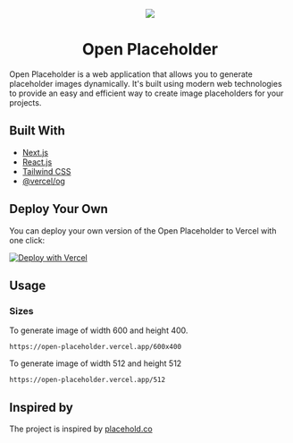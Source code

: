 <p align="center">
  <a href="https://open-placeholder.vercel.app">
    <img src="https://open-placeholder.vercel.app/600x400">
  </a>
  <h1 align="center">Open Placeholder</h1>
</a>

Open Placeholder is a web application that allows you to generate placeholder images dynamically. It's built using modern web technologies to provide an easy and efficient way to create image placeholders for your projects.

## Built With
- [Next.js](https://nextjs.org/?ref=https://github.com/akshitkrnagpal/open-placeholder)
- [React.js](https://reactjs.org/?ref=https://github.com/akshitkrnagpal/open-placeholder)
- [Tailwind CSS](https://tailwindcss.com/?ref=https://github.com/akshitkrnagpal/open-placeholder)
- [@vercel/og](https://www.npmjs.com/package/@vercel/og?ref=https://github.com/akshitkrnagpal/open-placeholder)

## Deploy Your Own

You can deploy your own version of the Open Placeholder to Vercel with one click:

[![Deploy with Vercel](https://vercel.com/button)](https://vercel.com/new/clone?repository-url=https%3A%2F%2Fgithub.com%2Fakshitkrnagpal%2Fopen-placeholder)

## Usage 

### Sizes
To generate image of width 600 and height 400.
```
https://open-placeholder.vercel.app/600x400
```

To generate image of width 512 and height 512
```
https://open-placeholder.vercel.app/512
```


## Inspired by

The project is inspired by [placehold.co](https://placehold.co/)

